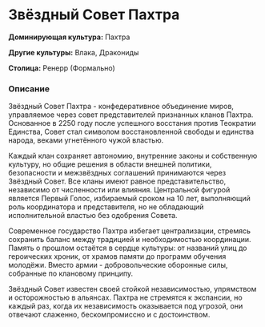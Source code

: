 # Звёздный Совет Пахтра

**Доминирующая культура:** Пахтра

**Другие культуры:** Влака, Дракониды

**Столица:** Ренерр (Формально)

### Описание
Звёздный Совет Пахтра - конфедеративное объединение миров, управляемое через совет представителей признанных кланов Пахтра. Основанное в 2250 году после успешного восстания против Теократии Единства, Совет стал символом восстановленной свободы и единства народа, веками угнетённого чужой властью.

Каждый клан сохраняет автономию, внутренние законы и собственную культуру, но общие решения в области внешней политики, безопасности и межзвёздных соглашений принимаются через Звёздный Совет. Все кланы имеют равное представительство, независимо от численности или влияния. Центральной фигурой является Первый Голос, избираемый сроком на 10 лет, выполняющий роль координатора и представителя, но не обладающий исполнительной властью без одобрения Совета.

Современное государство Пахтра избегает централизации, стремясь сохранить баланс между традицией и необходимостью координации. Память о прошлом остаётся в сердце культуры: от названий улиц до героических хроник, от храмов памяти до программ обучения молодёжи. Вместо армии - добровольческие оборонные силы, собранные по клановому принципу.

Звёздный Совет известен своей стойкой независимостью, упрямством и осторожностью в альянсах. Пахтра не стремятся к экспансии, но каждый раз, когда их независимость оказывается под угрозой, они отвечают слаженно, бескомпромиссно и с достоинством.